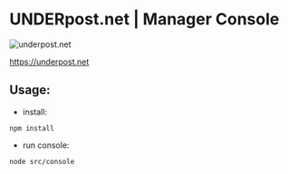 # UNDERpost.net | Manager Console


![underpost.net](https://underpost.net/underpost-social.jpg)


https://underpost.net


## Usage:


- install:


`npm install`


- run console:


`node src/console`
